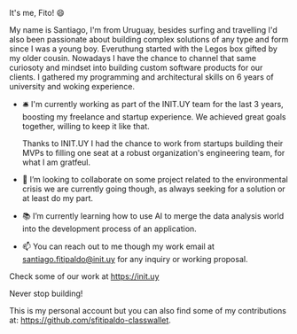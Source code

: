 It's me, Fito! 😄

My name is Santiago, I'm from Uruguay, besides surfing and travelling I'd also been passionate about building complex solutions of any type and form since I was a young boy. Everuthung started with the Legos box gifted by my older cousin. Nowadays I have the chance to channel that same curiosoty and mindset into building custom software products for our clients. I gathered my programming and architectural skills on 6 years of university and woking experience.  

- 🛎️ I'm currently working as part of the INIT.UY team for the last 3 years, boosting my freelance and startup experience. We achieved great goals together, willing to keep it like that.

    Thanks to INIT.UY I had the chance to work from startups building their MVPs to filling one seat at a robust organization's engineering team, for what I am gratfeul.

- 🎎 I’m looking to collaborate on some project related to the environmental crisis we are currently going though, as always seeking for a solution or at least do my part.

- 📚 I’m currently learning how to use AI to merge the data analysis world into the development process of an application.

- 📫 You can reach out to me though my work email at santiago.fitipaldo@init.uy for any inquiry or working proposal.

Check some of our work at https://init.uy

Never stop building!

This is my personal account but you can also find some of my contributions at: https://github.com/sfitipaldo-classwallet.


<!--
**SF-Prog/SF-Prog** is a ✨ _special_ ✨ repository because its `README.md` (this file) appears on your GitHub profile.

Here are some ideas to get you started:

- 🔭 I’m currently working on ...
- 🌱 I’m currently learning ...
- 👯 I’m looking to collaborate on ...
- 🤔 I’m looking for help with ...
- 💬 Ask me about ...
- 📫 How to reach me: ...
- 😄 Pronouns: ...
- ⚡ Fun fact: ...
-->

